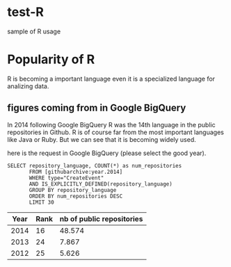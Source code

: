 # test-R
sample of R usage

# Popularity of R

R is becoming a important language even it is a specialized language for analizing data.

## figures coming from in Google BigQuery

In 2014 following Google BigQuery R was the 14th language in the public repositories in Github.
R is of course far from the most important languages like Java or Ruby.
But we can see that it is becoming widely used. 

here is the request in Google BigQuery (please select the good year).
```
SELECT repository_language, COUNT(*) as num_repositories
       FROM [githubarchive:year.2014]
       WHERE type="CreateEvent"
       AND IS_EXPLICITLY_DEFINED(repository_language)
       GROUP BY repository_language
       ORDER BY num_repositories DESC
       LIMIT 30
```

| Year | Rank | nb of public repositories |
| -----|------|---------------------------|
| 2014 | 16   | 48.574                    |
| 2013 | 24   | 7.867                     |
| 2012 | 25   | 5.626                     |   